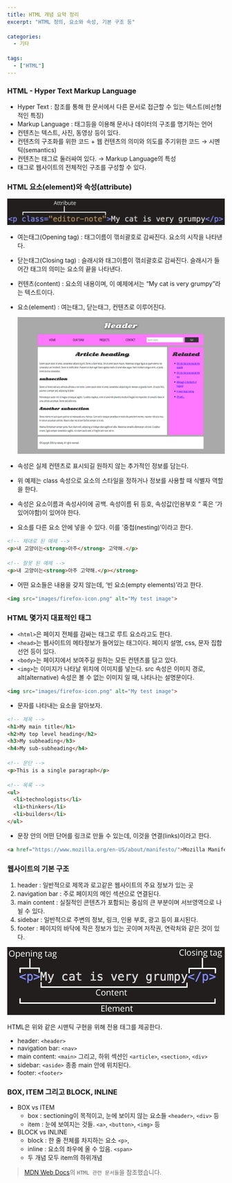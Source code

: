 ```yaml
---
title: HTML 개념 요약 정리
excerpt: "HTML 정의, 요소와 속성, 기본 구조 등"

categories:
  - 기타

tags:
  - ["HTML"]
---
```


### HTML - Hyper Text Markup Language

- Hyper Text : 참조를 통해 한 문서에서 다른 문서로 접근할 수 있는 텍스트(비선형적인 특징)
- Markup Language : 태그등을 이용해 문서나 데이터의 구조를 명기하는 언어
- 컨텐츠는 텍스트, 사진, 동영상 등이 있다.
- 컨텐츠의 구조화를 위한 코드 + 웹 컨텐츠의 의미와 의도를 주기위한 코드 → 시멘틱(semantics)
- 컨텐츠는 태그로 둘러싸여 있다. → Markup Language의 특성
- 태그로 웹사이트의 전체적인 구조를 구성할 수 있다.  

### HTML 요소(element)와 속성(attribute)


<img src = "/assets/images/html1.png">

- 여는태그(Opening tag) : 태그이름이 꺾쇠괄호로 감싸진다. 요소의 시작을 나타낸다.
- 닫는태그(Closing tag) : 슬래시와 태그이름이 꺾쇠괄호로 감싸진다. 슬래시가 들어간 태그의 의미는 요소의 끝을 나타낸다.
- 컨텐츠(content) : 요소의 내용이며, 이 예제에서는 “My cat is very grumpy”라는 텍스트이다.
- 요소(element) : 여는태그, 닫는태그, 컨텐츠로 이루어진다.
    

    <img src = "/assets/images/html2.png">  
    
- 속성은 실제 컨텐츠로 표시되길 원하지 않는 추가적인 정보를 담는다.
- 위 예제는 class 속성으로 요소의 스타일을 정하거나 정보를 사용할 때 식별자 역할을 한다.
- 속성은 요소이름과 속성사이에 공백. 속성이름 뒤 등호, 속성값(인용부호 “ 혹은 ‘가 있어야함)이 있어야 한다.
- 요소를 다른 요소 안에 넣을 수 있다. 이를 ‘중첩(nesting)’이라고 한다.

```html
<!-- 제대로 된 예제 -->
<p>내 고양이는<strong>아주</strong> 고약해.</p>

<!-- 잘못 된 예제 -->
<p>내 고양이는<strong>아주 고약해.</p></strong>
```

- 어떤 요소들은 내용을 갖지 않는데, ‘빈 요소(empty elements)’라고 한다.

```html
<img src="images/firefox-icon.png" alt="My test image">
```  

### HTML 몇가지 대표적인 태그

- `<html>`은 페이지 전체를 감싸는 태그로 루트 요소라고도 한다.
- `<head>`는 웹사이트의 메타정보가 들어있는 태그이다. 페이지 설명, css, 문자 집합 선언 등이 있다.
- `<body>`는 페이지에서 보여주길 원하는 모든 컨텐츠를 담고 있다.
- `<img>`는 이미지가 나타날 위치에 이미지를 넣는다. src 속성은 이미지 경로, alt(alternative) 속성은 볼 수 없는 이미지 일 때, 나타나는 설명문이다.

```html
<img src="images/firefox-icon.png" alt="My test image">
```

- 문자를 나타내는 요소을 알아보자.

```html
<!-- 제목 -->
<h1>My main title</h1>
<h2>My top level heading</h2>
<h3>My subheading</h3>
<h4>My sub-subheading</h4>

<!-- 문단 -->
<p>This is a single paragraph</p>

<!-- 목록 -->
<ul>
  <li>technologists</li>
  <li>thinkers</li>
  <li>builders</li>
</ul>
```

- 문장 안의 어떤 단어를 링크로 만들 수 있는데, 이것을 연결(links)이라고 한다.

```html
<a href="https://www.mozilla.org/en-US/about/manifesto/">Mozilla Manifesto</a>
```  

### 웹사이트의 기본 구조

1. header : 일반적으로 제목과 로고같은 웹사이트의 주요 정보가 있는 곳
2. navigation bar : 주로 페이지의 메인 섹션으로 연결된다.
3. main content : 실질적인 콘텐츠가 포함되는 중심의 큰 부분이며 서브영역으로 나뉠 수 있다.
4. sidebar : 일반적으로 주변의 정보, 링크, 인용 부호, 광고 등이 표시된다.
5. footer : 페이지의 바닥에 작은 정보가 있는 곳이며 저작권, 연락처와 같은 것이 있다.
<img src = "/assets/images/html3.png">  

HTML은 위와 같은 시맨틱 구현을 위해 전용 태그를 제공한다.

- header: `<header>`
- navigation bar: `<nav>`
- main content: `<main>` 그리고, 하위 섹션인 `<article>`, `<section>`, `<div>`
- sidebar: `<aside>` 종종 main 안에 위치된다.
- footer: `<footer>`  

### BOX, ITEM 그리고 BLOCK, INLINE

- BOX vs ITEM
    - box : sectioning이 목적이고, 눈에 보이지 않는 요소들 `<header>`, `<div>` 등
    - item : 눈에 보여지는 것들. `<a>`, `<button>`, `<img>` 등
- BLOCK vs INLINE
    - block : 한 줄 전체를 차지하는 요소 `<p>`,
    - inline : 요소의 좌우에 올 수 있음. `<span>`
    - 두 개념 모두 item의 하위개념


> [MDN Web Docs](https://developer.mozilla.org/en-US/docs/Web/HTML)의 `HTML 관련 문서들`을 참조했습니다.